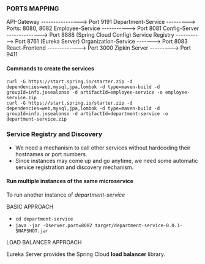 
### PORTS MAPPING

API-Gateway ----------------> Port 9191
Department-Service ---------> Ports: 8080, 8082
Employee-Service -----------> Port 8081
Config-Server --------------> Port 8888 (Spring Cloud Config)
Service Registry -----------> Port 8761 (Eureka Server)
Organization-Service -------> Port 8083
React-Frontend -------------> Port 3000
Zipkin Server ---------> Port 9411

#### Commands to create the services

```
curl -G https://start.spring.io/starter.zip -d dependencies=web,mysql,jpa,lombok -d type=maven-build -d groupId=info.josealonso -d artifactId=employee-service -o employee-service.zip
curl -G https://start.spring.io/starter.zip -d dependencies=web,mysql,jpa,lombok -d type=maven-build -d groupId=info.josealonso -d artifactId=department-service -o department-service.zip
```

### Service Registry and Discovery

- We need a mechanism to call other services without hardcoding their hostnames or port numbers.
- Since instances may come up and go anytime, we need some automatic service registration and discovery mechanism.

#### Run multiple instances of the same microservice

To run another instance of *department-service*

BASIC APPROACH

- `cd department-service`
- `java -jar -Dserver.port=8082 target/department-service-0.0.1-SNAPSHOT.jar`

LOAD BALANCER APPROACH

Eureka Server provides the Spring Cloud **load balancer** library.
